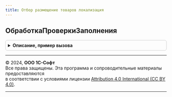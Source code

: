 ```yaml
---
title: Отбор размещение товаров локализация
---
```



## ОбработкаПроверкиЗаполнения
<details style="margin: 1em 0; padding: 0.5em; border: 1px solid #ccc; border-radius: 6px;">

<summary style="font-weight: bold; cursor: pointer;">Описание, пример вызова</summary>

```bsl

// Обработка проверки заполнения.
//
// Параметры:
//  ЭтотОбъект - ФормаКлиентскогоПриложения
//  Отказ - Булево
//  ПроверяемыеРеквизиты - Массив из Строка - Проверяемые реквизиты
Процедура ОбработкаПроверкиЗаполнения(ЭтотОбъект, Отказ, ПроверяемыеРеквизиты) Экспорт
```

Пример вызова
```bsl
ОтборРазмещениеТоваровЛокализация.ОбработкаПроверкиЗаполнения(ЭтотОбъект, Отказ, ПроверяемыеРеквизиты) 
```
</details>

---

© 2024, **ООО 1С-Софт**  
Все права защищены. Эта программа и сопроводительные материалы предоставляются  
в соответствии с условиями лицензии [Attribution 4.0 International (CC BY 4.0)](https://creativecommons.org/licenses/by/4.0/legalcode).

---
